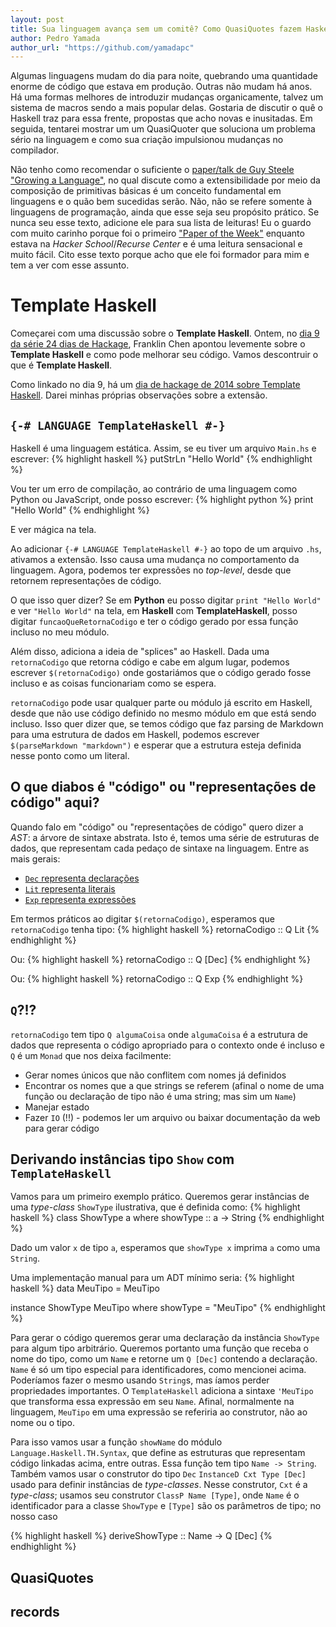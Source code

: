 ```yaml
---
layout: post
title: Sua linguagem avança sem um comitê? Como QuasiQuotes fazem Haskell avançar rápido, agora.
author: Pedro Yamada
author_url: "https://github.com/yamadapc"
---
```

Algumas linguagens mudam do dia para noite, quebrando uma quantidade enorme de
código que estava em produção. Outras não mudam há anos. Há uma formas
melhores de introduzir mudanças organicamente, talvez um sistema de macros
sendo a mais popular delas. Gostaria de discutir o quê o Haskell traz para essa
frente, propostas que acho novas e inusitadas. Em seguida, tentarei mostrar um
um QuasiQuoter que soluciona um problema sério na linguagem e como sua criação
impulsionou mudanças no compilador.

<!-- more -->

Não tenho como recomendar o suficiente o
[paper/talk de Guy Steele "Growing a Language"](https://www.cs.virginia.edu/~evans/cs655/readings/steele.pdf),
no qual discute como a extensibilidade por meio da composição de primitivas
básicas é um conceito fundamental em linguagens e o quão bem sucedidas
serão. Não, não se refere somente à linguagens de programação, ainda que esse
seja seu propósito prático. Se nunca seu esse texto, adicione ele para sua
lista de leituras! Eu o guardo com muito carinho porque foi o primeiro ["Paper
of the Week"](https://www.recurse.com/blog/41-introducing-paper-of-the-week)
enquanto estava na _Hacker School_/_Recurse Center_ e é uma leitura sensacional
e muito fácil. Cito esse texto porque acho que ele foi formador para mim e
tem a ver com esse assunto.

# Template Haskell
Começarei com uma discussão sobre o **Template Haskell**. Ontem, no [dia 9 da
série 24 dias de Hackage](/2015/12/16/24-dias-de-hackage-2015-dia-9-pontos-interessantes-do-template-haskell.html),
Franklin Chen apontou levemente sobre o **Template Haskell** e como pode
melhorar seu código. Vamos descontruir o que é **Template Haskell**.

Como linkado no dia 9, há um
[dia de hackage de 2014 sobre Template Haskell](https://ocharles.org.uk/blog/guest-posts/2014-12-22-template-haskell.html).
Darei minhas próprias observações sobre a extensão.

## `{-# LANGUAGE TemplateHaskell #-}`
Haskell é uma linguagem estática. Assim, se eu tiver um arquivo `Main.hs` e
escrever:
{% highlight haskell %}
putStrLn "Hello World"
{% endhighlight %}

Vou ter um erro de compilação, ao contrário de uma linguagem como Python ou
JavaScript, onde posso escrever:
{% highlight python %}
print "Hello World"
{% endhighlight %}

E ver mágica na tela.

Ao adicionar `{-# LANGUAGE TemplateHaskell #-}` ao topo de um arquivo `.hs`,
ativamos a extensão. Isso causa uma mudança no comportamento da
linguagem. Agora, podemos ter expressões no _top-level_, desde que retornem
representações de código.

O que isso quer dizer? Se em **Python** eu posso digitar `print "Hello World"`
e ver `"Hello World"` na tela, em **Haskell** com **TemplateHaskell**, posso
digitar `funcaoQueRetornaCodigo` e ter o código gerado por essa função incluso
no meu módulo.

Além disso, adiciona a ideia de "splices" ao Haskell. Dada uma `retornaCodigo` que
retorna código e cabe em algum lugar, podemos escrever `$(retornaCodigo)` onde
gostariámos que o código gerado fosse incluso e as coisas funcionariam como se
espera.

`retornaCodigo` pode usar qualquer parte ou módulo já escrito em Haskell, desde
que não use código definido no mesmo módulo em que está sendo incluso. Isso
quer dizer que, se temos código que faz parsing de Markdown para uma estrutura
de dados em Haskell, podemos escrever `$(parseMarkdown "markdown")` e esperar
que a estrutura esteja definida nesse ponto como um literal.

## O que diabos é "código" ou "representações de código" aqui?
Quando falo em "código" ou "representações de código" quero dizer a _AST_: a
árvore de sintaxe abstrata. Isto é, temos uma série de estruturas de dados, que
representam cada pedaço de sintaxe na linguagem. Entre as mais gerais:

- [`Dec` representa declarações](http://hackage.haskell.org/package/template-haskell-2.9.0.0/docs/Language-Haskell-TH-Syntax.html#t:Dec)
- [`Lit` representa literais](http://hackage.haskell.org/package/template-haskell-2.9.0.0/docs/Language-Haskell-TH-Syntax.html#t:Lit)
- [`Exp` representa expressões](http://hackage.haskell.org/package/template-haskell-2.9.0.0/docs/Language-Haskell-TH-Syntax.html#t:Exp)

Em termos práticos ao digitar `$(retornaCodigo)`, esperamos que `retornaCodigo`
tenha tipo:
{% highlight haskell %}
retornaCodigo :: Q Lit
{% endhighlight %}

Ou:
{% highlight haskell %}
retornaCodigo :: Q [Dec]
{% endhighlight %}

Ou:
{% highlight haskell %}
retornaCodigo :: Q Exp
{% endhighlight %}

## `Q`?!?
`retornaCodigo` tem tipo `Q algumaCoisa` onde `algumaCoisa` é a estrutura de
dados que representa o código apropriado para o contexto onde é incluso e `Q` é
um `Monad` que nos deixa facilmente:

- Gerar nomes únicos que não conflitem com nomes já definidos
- Encontrar os nomes que a que strings se referem (afinal o nome de uma função
  ou declaração de tipo não é uma string; mas sim um `Name`)
- Manejar estado
- Fazer `IO` (!!) - podemos ler um arquivo ou baixar documentação da web para
  gerar código

## Derivando instâncias tipo `Show` com `TemplateHaskell`
Vamos para um primeiro exemplo prático. Queremos gerar instâncias de uma
_type-class_ `ShowType` ilustrativa, que é definida como:
{% highlight haskell %}
class ShowType a where
    showType :: a -> String
{% endhighlight %}

Dado um valor `x` de tipo `a`, esperamos que `showType x` imprima `a` como uma
`String`.

Uma implementação manual para um ADT mínimo seria:
{% highlight haskell %}
data MeuTipo = MeuTipo

instance ShowType MeuTipo where
    showType = "MeuTipo"
{% endhighlight %}

Para gerar o código queremos gerar uma declaração da instância `ShowType` para
algum tipo arbitrário. Queremos portanto uma função que receba o nome do tipo,
como um `Name` e retorne um `Q [Dec]` contendo a declaração. `Name` é só um
tipo especial para identificadores, como mencionei acima. Poderíamos fazer o
mesmo usando `String`s, mas íamos perder propriedades importantes. O
`TemplateHaskell` adiciona a sintaxe `'MeuTipo` que transforma essa expressão
em seu `Name`. Afinal, normalmente na linguagem, `MeuTipo` em uma expressão se
referiria ao construtor, não ao nome ou o tipo.

Para isso vamos usar a função `showName` do módulo
`Language.Haskell.TH.Syntax`, que define as estruturas que representam código
linkadas acima, entre outras. Essa função tem tipo `Name -> String`. Também
vamos usar o construtor do tipo `Dec` `InstanceD Cxt Type [Dec]` usado para
definir instâncias de _type-classes_. Nesse construtor, `Cxt` é a _type-class_;
usamos seu construtor `ClassP Name [Type]`, onde `Name` é o identificador para
a classe `ShowType` e `[Type]` são os parâmetros de tipo; no nosso caso

{% highlight haskell %}
deriveShowType :: Name -> Q [Dec]
{% endhighlight %}



## QuasiQuotes

## records


